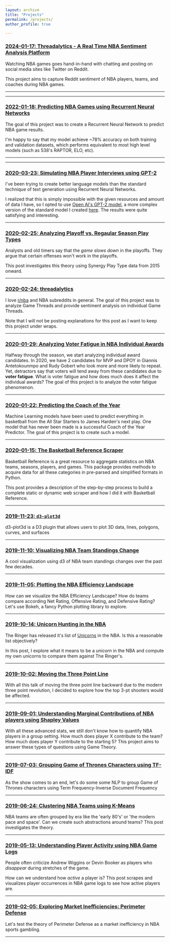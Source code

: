 ```yaml
---
layout: archive
title: "Projects"
permalink: /projects/
author_profile: true

---
```


### [2024-01-17: Threadalytics - A Real Time NBA Sentiment Analysis Platform](/projects/2024/01/17/threadalytics)

Watching NBA games goes hand-in-hand with chatting and posting on social media sites like Twitter on Reddit.

This project aims to capture Reddit sentiment of NBA players, teams, and coaches during NBA games.

---

---

### [2022-01-18: Predicting NBA Games using Recurrent Neural Networks](/projects/2023/01/18/nba-game-prediction)

The goal of this project was to create a Recurrent Neural Network to predict NBA game results.

I'm happy to say that my model achieve ~78% accuracy on both training and validation datasets, which performs equivalent to most high level models (such as 538's RAPTOR, ELO, etc).


---

---

### [2020-03-23: Simulating NBA Player Interviews using GPT-2](/projects/2020/03/23/gpt2)

I've been trying to create better language models than the standard technique of text generation using Recurrent Neural Networks.

I realized that this is simply impossible with the given resources and amount of data I have, so I opted to use [Open AI's GPT-2 model](https://openai.com/blog/better-language-models/), a more complex version of the standard model I created [here](https://vishaalagartha.github.io/notes/2020/03/12/subreddit-simulator). The results were quite satisfying and interesting.


---

### [2020-02-25: Analyzing Playoff vs. Regaular Season Play Types](/projects/2020/02/25/playtype)

Analysts and old timers say that the *game slows down* in the playoffs. They argue that certain offenses won't work in the playoffs.

This post investigates this theory using Synergy Play Type data from 2015 onward.


---

### [2020-02-24: threadalytics](/projects/2020/02/24/threadalytics)

I love [r/nba](https://www.reddit.com/r/nba/) and NBA subreddits in general. The goal of this project was to analyze Game Threads and provide sentiment analysis on individual Game Threads.

Note that I will not be posting explanations for this post as I want to keep this project under wraps.

---

### [2020-01-29: Analyzing Voter Fatigue in NBA Individual Awards](/projects/2020/01/29/voter-fatigue)

Halfway through the season, we start analyzing individual award candidates. 
In 2020, we have 2 candidates for MVP and DPOY in Giannis Antetokounmpo and Rudy Gobert who look more and more likely to repeat. Yet, detractors say that voters will tend away from these candidates due to **voter fatigue**. What is voter fatigue and how does much does it affect the individual awards? 
The goal of this project is to analyze the voter fatigue phenomenon.

---

### [2020-01-22: Predicting the Coach of the Year](/projects/2020/01/22/coy-predictor)

Machine Learning models have been used to predict everything in basketball from
the All Star Starters to James Harden's next play. One model that has never been
made is a successful Coach of the Year Predictor. The goal of this project is to
create such a model. 

---

### [2020-01-15: The Basketball Reference Scraper](/projects/2020/01/15/bbref-scraper)

Basketball Reference is a great resource to aggregate statistics on NBA teams, seasons, players, and games. This package provides methods to acquire data for all these categories in pre-parsed and simplified formats in Python.

This post provides a description of the step-by-step process to build a complete static or dynamic web scraper and how I did it with Basketball Reference.

---

### [2019-11-23: `d3-plot3d`](/projects/2019/11/23/d3-plot3d)

d3-plot3d is a D3 plugin that allows users to plot 3D data, lines, polygons, curves, and surfaces

---

### [2019-11-10: Visualizing NBA Team Standings Change](/projects/2019/11/10/standing-change)

A cool visualization using d3 of NBA team standings changes over the past few decades.

---

### [2019-11-05: Plotting the NBA Efficiency Landscape](/projects/2019/11/05/plotting-efficiency-landscape)

How can we visualize the NBA Efficiency Landscape? How do teams compare according Net Rating, Offensive Rating, and Defensive Rating? Let's use Bokeh, a fancy Python plotting library to explore.

---

### [2019-10-14: Unicorn Hunting in the NBA](/projects/2019/10/14/unicorn-hunting)

The Ringer has released it's list of [Unicorns](https://www.theringer.com/nba/2019/10/8/20899215/unicorn-rankings-2019-20) in the NBA. Is this a reasonable list objectively?

In this post, I explore what it means to be a *unicorn* in the NBA and compute my own unicorns to compare them against The Ringer's.

---

### [2019-10-02: Moving the Three Point Line](/projects/2019/10/02/moving-three-line)

With all this talk of moving the three point line backward due to the modern three point revolution, I decided to explore how the top 3-pt shooters would be affected.


---

### [2019-09-01: Understanding Marginal Contributions of NBA players using Shapley Values](/projects/2019/09/01/nba-shapley)

With all these advanced stats, we still don't know how to quantify NBA players in a group setting. How much does player X contribute to the team? How much does player Y contribute to the starting 5? This project aims to answer these types of questions using Game Theory.

---

### [2019-07-03: Grouping Game of Thrones Characters using TF-IDF](/projects/2019/07/03/got-clustering)

As the show comes to an end, let's do some some NLP to group Game of Thrones characters using Term Frequency-Inverse Document Frequency

---

### [2019-06-24: Clustering NBA Teams using K-Means](/projects/2019/06/24/nba-teams-clustering)

NBA teams are often grouped by era like the 'early 80's' or 'the modern pace and space'. Can we create such abstractions around teams? This post investigates the theory.

---

### [2019-05-13: Understanding Player Activity using NBA Game Logs](/projects/2019/05/13/player-activity)

People often criticize Andrew Wiggins or Devin Booker as players who *disappear* during stretches of the game.

How can we understand how *active* a player is? This post scrapes and visualizes player occurrences in NBA game logs to see how active players are.

---

### [2019-02-05: Exploring Market Inefficiencies: Perimeter Defense](/projects/2019/02/05/market-inefficiencies)

Let's test the theory of Perimeter Defense as a market inefficiency in NBA sports gambling. 

---
